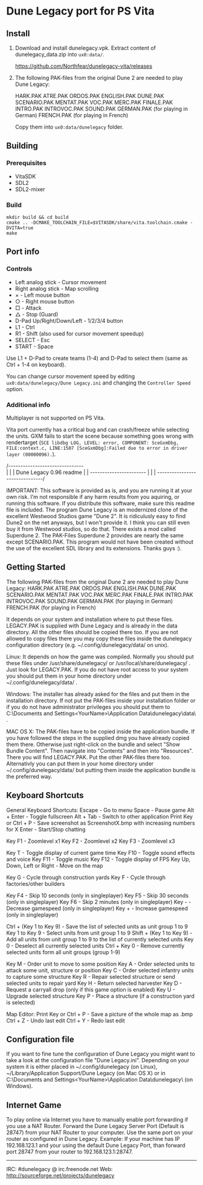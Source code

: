 # Dune Legacy port for PS Vita

## Install

1. Download and install dunelegacy.vpk. Extract content of dunelegacy_data.zip into `ux0:data/`.

    https://github.com/Northfear/dunelegacy-vita/releases

2. The following PAK-files from the original Dune 2 are needed to play Dune Legacy:

    HARK.PAK
    ATRE.PAK
    ORDOS.PAK
    ENGLISH.PAK
    DUNE.PAK
    SCENARIO.PAK
    MENTAT.PAK
    VOC.PAK
    MERC.PAK
    FINALE.PAK
    INTRO.PAK
    INTROVOC.PAK
    SOUND.PAK
    GERMAN.PAK (for playing in German)
    FRENCH.PAK (for playing in French)

    Copy them into `ux0:data/dunelegacy` folder.

## Building

### Prerequisites
- VitaSDK
- SDL2
- SDL2-mixer

### Build
```
mkdir build && cd build
cmake .. -DCMAKE_TOOLCHAIN_FILE=$VITASDK/share/vita.toolchain.cmake -DVITA=true
make
```

## Port info

### Controls

- Left analog stick - Cursor movement
- Right analog stick - Map scrolling
- × - Left mouse button
- ○ - Right mouse button
- □ - Attack
- △ - Stop (Guard)
- D-Pad Up/Right/Down/Left - 1/2/3/4 button
- L1 - Ctrl
- R1 - Shift (also used for cursor movement speedup)
- SELECT - Esc
- START - Space

Use L1 + D-Pad to create teams (1-4) and D-Pad to select them (same as Ctrl + 1-4 on keyboard).

You can change cursor movement speed by editing `ux0:data/dunelegacy/Dune Legacy.ini` and changing the `Controller Speed` option.

### Additional info

Multiplayer is not supported on PS Vita.

Vita port currently has a critical bug and can crash/freeze while selecting the units. GXM fails to start the scene because something goes wrong with rendertarget (`SCE libdbg LOG, LEVEL: error, COMPONENT: SceGxmDbg, FILE:context.c, LINE:1507 [SceGxmDbg]:Failed due to error in driver layer (00000096).`).

/-------------------------------\
| |
| Dune Legacy 0.96 readme |
| ----------------------- |
| |
\-------------------------------/


IMPORTANT:
This software is provided as is, and you are running it at your own risk. I'm not responsible if any harm results
from you aquiring, or running this software. If you distribute this software, make sure this readme file is included.
The program Dune Legacy is an modernized clone of the excellent Westwood Studios game "Dune 2". It is ridiculusly easy to find
Dune2 on the net anyways, but I won't provide it. I think you can still even buy it from Westwood studios, so do that.
There exists a mod called Superdune 2. The PAK-Files Superdune 2 provides are nearly the same except SCENARIO.PAK.
This program would not have been created without the use of the excellent SDL library and its extensions. Thanks guys :).


Getting Started
---------------

The following PAK-files from the original Dune 2 are needed to play Dune Legacy:
HARK.PAK
ATRE.PAK
ORDOS.PAK
ENGLISH.PAK
DUNE.PAK
SCENARIO.PAK
MENTAT.PAK
VOC.PAK
MERC.PAK
FINALE.PAK
INTRO.PAK
INTROVOC.PAK
SOUND.PAK
GERMAN.PAK (for playing in German)
FRENCH.PAK (for playing in French)

It depends on your system and installation where to put these files. LEGACY.PAK is supplied with Dune Legacy and is already
in the data directory. All the other files should be copied there too. If you are not allowed to copy files there you may
copy these files inside the dunelegacy configuration directory (e.g. ~/.config/dunelegacy/data/ on unix).

Linux:
It depends on how the game was compiled. Normally you should put these files under /usr/share/dunelegacy/ or /usr/local/share/dunelegacy/ .
Just look for LEGACY.PAK. If you do not have root access to your system you should put them in your home directory under ~/.config/dunelegacy/data/ .

Windows:
The installer has already asked for the files and put them in the installation directory. If not put the PAK-files inside your installation folder or
if you do not have administrator privileges you should put them to C:\Documents and Settings\<YourName>\Application Data\dunelegacy\data\ .


MAC OS X:
The PAK-files have to be copied inside the application bundle. If you have followed the steps in the supplied dmg you have already copied them there.
Otherwise just right-click on the bundle and select "Show Bundle Content". Then navigate into "Contents" and then into "Resources". There you will
find LEGACY.PAK. Put the other PAK-files there too. Alternativly you can put them in your home directory under ~/.config/dunelegacy/data/ but putting
them inside the application bundle is the preferred way.



Keyboard Shortcuts
------------------

General Keyboard Shortcuts:
Escape - Go to menu
Space - Pause game
Alt + Enter - Toggle fullscreen
Alt + Tab - Switch to other application
Print Key or Ctrl + P - Save screenshot as ScreenshotX.bmp with increasing numbers for X
Enter - Start/Stop chatting

Key F1 - Zoomlevel x1
Key F2 - Zoomlevel x2
Key F3 - Zoomlevel x3

Key T - Toggle display of current game time
Key F10 - Toggle sound effects and voice
Key F11 - Toggle music
Key F12 - Toggle display of FPS
Key Up, Down, Left or Right - Move on the map

Key G - Cycle through construction yards
Key F - Cycle through factories/other builders

Key F4 - Skip 10 seconds (only in singleplayer)
Key F5 - Skip 30 seconds (only in singleplayer)
Key F6 - Skip 2 minutes (only in singleplayer)
Key - - Decrease gamespeed (only in singleplayer)
Key + - Increase gamespeed (only in singleplayer)

Ctrl + (Key 1 to Key 9) - Save the list of selected units as unit group 1 to 9
Key 1 to Key 9 - Select units from unit group 1 to 9
Shift + (Key 1 to Key 9) - Add all units from unit group 1 to 9 to the list of currently selected units
Key 0 - Deselect all currently selected units
Ctrl + Key 0 - Remove currently selected units form all unit groups (group 1-9)

Key M - Order unit to move to some position
Key A - Order selected units to attack some unit, structure or position
Key C - Order selected infantry units to capture some structure
Key R - Repair selected structure or send selected units to repair yard
Key H - Return selected harvester
Key D - Request a carryall drop (only if this game option is enabled)
Key U - Upgrade selected structure
Key P - Place a structure (if a construction yard is selected)

Map Editor:
Print Key or Ctrl + P - Save a picture of the whole map as <Mapname>.bmp
Ctrl + Z - Undo last edit
Ctrl + Y - Redo last edit



Configuration file
------------------

If you want to fine tune the configuration of Dune Legacy you might want to take a look at the configuration file "Dune Legacy.ini". Depending on your system it
is either placed in ~/.config/dunelegacy (on Linux), ~/Library/Application Support/Dune Legacy (on Mac OS X) or in C:\Documents and Settings\<YourName>\Application Data\dunelegacy\ (on Windows).


Internet Game
-------------

To play online via Internet you have to manually enable port forwarding if you use a NAT Router. Forward the Dune Legacy Server Port (Default is 28747) from your NAT Router to your computer. Use the same port on your router as configured in Dune Legacy.
Example: If your machine has IP 192.168.123.1 and your using the default Dune Legacy Port, than forward port 28747 from your router to 192.168.123.1:28747.


--------------------------------------------------------------
IRC: #dunelegacy @ irc.freenode.net
Web: http://sourceforge.net/projects/dunelegacy



